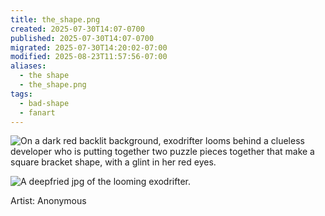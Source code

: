 ```yaml
---
title: the_shape.png
created: 2025-07-30T14:07-0700
published: 2025-07-30T14:07-0700
migrated: 2025-07-30T14:20:02-07:00
modified: 2025-08-23T11:57:56-07:00
aliases:
  - the shape
  - the_shape.png
tags:
  - bad-shape
  - fanart
---
```


![On a dark red backlit background, exodrifter looms behind a clueless developer who is putting together two puzzle pieces together that make a square bracket shape, with a glint in her red eyes.](the_shape.png)

![A deepfried jpg of the looming exodrifter.](the_shape_deepfried.jpg)

Artist: Anonymous
